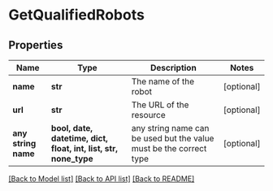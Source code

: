 # GetQualifiedRobots


## Properties
Name | Type | Description | Notes
------------ | ------------- | ------------- | -------------
**name** | **str** | The name of the robot | [optional] 
**url** | **str** | The URL of the resource | [optional] 
**any string name** | **bool, date, datetime, dict, float, int, list, str, none_type** | any string name can be used but the value must be the correct type | [optional]

[[Back to Model list]](../README.md#documentation-for-models) [[Back to API list]](../README.md#documentation-for-api-endpoints) [[Back to README]](../README.md)


